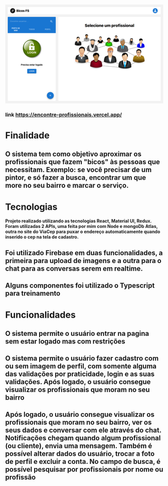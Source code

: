 ![alt text](./public//site.PNG)

### link https://encontre-profissionais.vercel.app/


#                                                 Finalidade
## O sistema tem como objetivo aproximar os profissionais que fazem "bicos" às pessoas que necessitam. Exemplo: se você precisar de um pintor, e só fazer a busca, encontrar um que more no seu bairro e marcar o serviço.


#                                                 Tecnologias 
#### Projeto realizado utilizando as tecnologias React, Material UI, Redux. Foram utilizadas 2 APIs, uma feita por mim com Node e mongoDb Atlas, outra no site do ViaCep para puxar o endereço automaticamente quando inserido o cep na tela de cadastro. 

## Foi utilizado Firebase em duas funcionalidades, a primeira para upload de imagens e a outra para o chat para as conversas serem em realtime.

## Alguns componentes foi utilizado o Typescript para treinamento 

#                                               Funcionalidades

## O sistema permite o usuário entrar na pagina sem estar logado mas com restrições 
## O sistema permite o usuário fazer cadastro com ou sem imagem de perfil, com somente alguma das validações por praticidade, login e as suas validações. Após logado, o usuário consegue visualizar os profissionais que moram no seu bairro

## Após logado, o usuário consegue visualizar os profissionais que moram no seu bairro, ver os seus dados e conversar com ele através do chat. Notificações chegam quando algum profissional (ou cliente), envia uma mensagem. Também é possível alterar dados do usuário, trocar a foto de perfil e excluir a conta. No campo de busca, é possível pesquisar por profissionais por nome ou profissão
